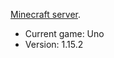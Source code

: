 [Minecraft server](MCUnoGame.aternos.me). 
- Current game: Uno
- Version: 1.15.2


<!-- ```markdown
<!--Syntax highlighted code block
<!--
# Header 1
## Header 2
### Header 3
<!--
- Bulleted
- List
<!--
1. Numbered
2. List
<!--
**Bold** and _Italic_ and `Code` text
<!--
[Link](url) and ![Image](src)
```--> 

